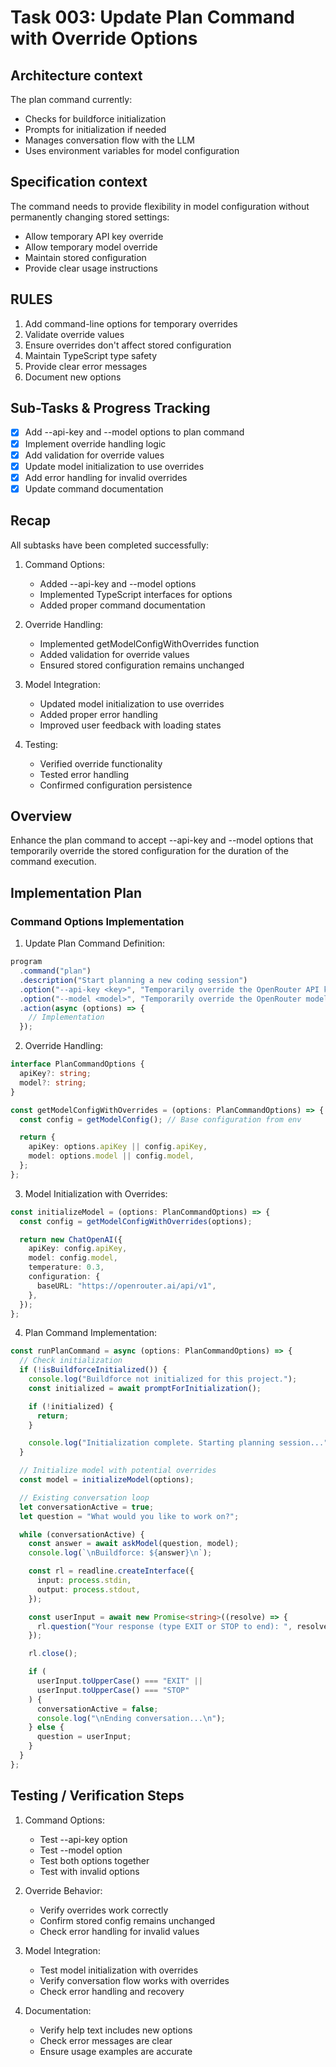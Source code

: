 # Task 003: Update Plan Command with Override Options

## Architecture context

The plan command currently:

- Checks for buildforce initialization
- Prompts for initialization if needed
- Manages conversation flow with the LLM
- Uses environment variables for model configuration

## Specification context

The command needs to provide flexibility in model configuration without permanently changing stored settings:

- Allow temporary API key override
- Allow temporary model override
- Maintain stored configuration
- Provide clear usage instructions

## RULES

1. Add command-line options for temporary overrides
2. Validate override values
3. Ensure overrides don't affect stored configuration
4. Maintain TypeScript type safety
5. Provide clear error messages
6. Document new options

## Sub-Tasks & Progress Tracking

- [x] Add --api-key and --model options to plan command
- [x] Implement override handling logic
- [x] Add validation for override values
- [x] Update model initialization to use overrides
- [x] Add error handling for invalid overrides
- [x] Update command documentation

## Recap

All subtasks have been completed successfully:

1. Command Options:

   - Added --api-key and --model options
   - Implemented TypeScript interfaces for options
   - Added proper command documentation

2. Override Handling:

   - Implemented getModelConfigWithOverrides function
   - Added validation for override values
   - Ensured stored configuration remains unchanged

3. Model Integration:

   - Updated model initialization to use overrides
   - Added proper error handling
   - Improved user feedback with loading states

4. Testing:
   - Verified override functionality
   - Tested error handling
   - Confirmed configuration persistence

## Overview

Enhance the plan command to accept --api-key and --model options that temporarily override the stored configuration for the duration of the command execution.

## Implementation Plan

### Command Options Implementation

1. Update Plan Command Definition:

```typescript
program
  .command("plan")
  .description("Start planning a new coding session")
  .option("--api-key <key>", "Temporarily override the OpenRouter API key")
  .option("--model <model>", "Temporarily override the OpenRouter model")
  .action(async (options) => {
    // Implementation
  });
```

2. Override Handling:

```typescript
interface PlanCommandOptions {
  apiKey?: string;
  model?: string;
}

const getModelConfigWithOverrides = (options: PlanCommandOptions) => {
  const config = getModelConfig(); // Base configuration from env

  return {
    apiKey: options.apiKey || config.apiKey,
    model: options.model || config.model,
  };
};
```

3. Model Initialization with Overrides:

```typescript
const initializeModel = (options: PlanCommandOptions) => {
  const config = getModelConfigWithOverrides(options);

  return new ChatOpenAI({
    apiKey: config.apiKey,
    model: config.model,
    temperature: 0.3,
    configuration: {
      baseURL: "https://openrouter.ai/api/v1",
    },
  });
};
```

4. Plan Command Implementation:

```typescript
const runPlanCommand = async (options: PlanCommandOptions) => {
  // Check initialization
  if (!isBuildforceInitialized()) {
    console.log("Buildforce not initialized for this project.");
    const initialized = await promptForInitialization();

    if (!initialized) {
      return;
    }

    console.log("Initialization complete. Starting planning session...");
  }

  // Initialize model with potential overrides
  const model = initializeModel(options);

  // Existing conversation loop
  let conversationActive = true;
  let question = "What would you like to work on?";

  while (conversationActive) {
    const answer = await askModel(question, model);
    console.log(`\nBuildforce: ${answer}\n`);

    const rl = readline.createInterface({
      input: process.stdin,
      output: process.stdout,
    });

    const userInput = await new Promise<string>((resolve) => {
      rl.question("Your response (type EXIT or STOP to end): ", resolve);
    });

    rl.close();

    if (
      userInput.toUpperCase() === "EXIT" ||
      userInput.toUpperCase() === "STOP"
    ) {
      conversationActive = false;
      console.log("\nEnding conversation...\n");
    } else {
      question = userInput;
    }
  }
};
```

## Testing / Verification Steps

1. Command Options:

   - Test --api-key option
   - Test --model option
   - Test both options together
   - Test with invalid options

2. Override Behavior:

   - Verify overrides work correctly
   - Confirm stored config remains unchanged
   - Check error handling for invalid values

3. Model Integration:

   - Test model initialization with overrides
   - Verify conversation flow works with overrides
   - Check error handling and recovery

4. Documentation:
   - Verify help text includes new options
   - Check error messages are clear
   - Ensure usage examples are accurate
